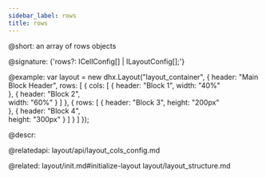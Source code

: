 ```yaml
---
sidebar_label: rows
title: rows
---          
```


@short: an array of rows objects

@signature: {'rows?: ICellConfig[] | ILayoutConfig[];'}

@example: 
var layout = new dhx.Layout("layout_container", {
    header: "Main Block Header",
    rows: [
        {
            cols: [
                {
                    header: "Block 1",
                    width: "40%"                                
                },
                {
                    header: "Block 2",                  
                    width: "60%"
                }
            ]
        },
        {
            rows: [
                {
                    header: "Block 3",
                    height: "200px"                             
                },
                {
                    header: "Block 4",                              
                    height: "300px"
                }
            ]
        }
    ]
});



@descr: 

@relatedapi: layout/api/layout_cols_config.md

@related: layout/init.md#initialize-layout
layout/layout_structure.md
